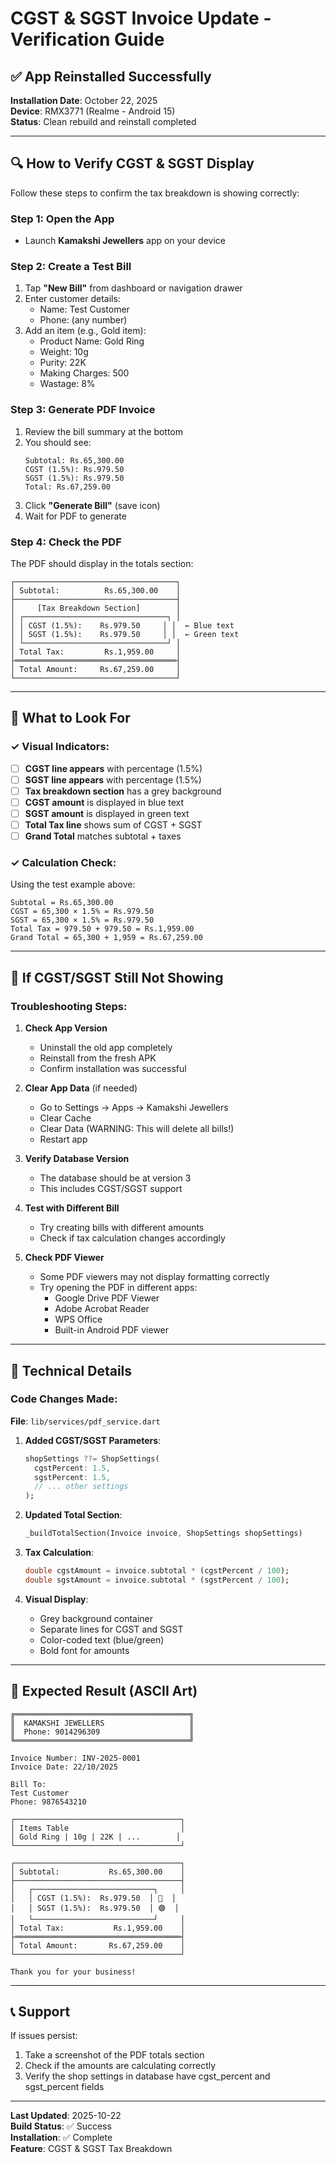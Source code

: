 # CGST & SGST Invoice Update - Verification Guide

## ✅ App Reinstalled Successfully

**Installation Date**: October 22, 2025  
**Device**: RMX3771 (Realme - Android 15)  
**Status**: Clean rebuild and reinstall completed

---

## 🔍 How to Verify CGST & SGST Display

Follow these steps to confirm the tax breakdown is showing correctly:

### Step 1: Open the App
- Launch **Kamakshi Jewellers** app on your device

### Step 2: Create a Test Bill
1. Tap **"New Bill"** from dashboard or navigation drawer
2. Enter customer details:
   - Name: Test Customer
   - Phone: (any number)
3. Add an item (e.g., Gold item):
   - Product Name: Gold Ring
   - Weight: 10g
   - Purity: 22K
   - Making Charges: 500
   - Wastage: 8%

### Step 3: Generate PDF Invoice
1. Review the bill summary at the bottom
2. You should see:
   ```
   Subtotal: Rs.65,300.00
   CGST (1.5%): Rs.979.50
   SGST (1.5%): Rs.979.50
   Total: Rs.67,259.00
   ```
3. Click **"Generate Bill"** (save icon)
4. Wait for PDF to generate

### Step 4: Check the PDF
The PDF should display in the totals section:

```
┌────────────────────────────────────┐
│ Subtotal:          Rs.65,300.00    │
├────────────────────────────────────┤
│     [Tax Breakdown Section]        │
│ ┌────────────────────────────────┐ │
│ │ CGST (1.5%):    Rs.979.50     │ │  ← Blue text
│ │ SGST (1.5%):    Rs.979.50     │ │  ← Green text
│ └────────────────────────────────┘ │
│ Total Tax:         Rs.1,959.00     │
├════════════════════════════════════┤
│ Total Amount:     Rs.67,259.00     │
└────────────────────────────────────┘
```

---

## 🎯 What to Look For

### ✓ Visual Indicators:
- [ ] **CGST line appears** with percentage (1.5%)
- [ ] **SGST line appears** with percentage (1.5%)
- [ ] **Tax breakdown section** has a grey background
- [ ] **CGST amount** is displayed in blue text
- [ ] **SGST amount** is displayed in green text
- [ ] **Total Tax line** shows sum of CGST + SGST
- [ ] **Grand Total** matches subtotal + taxes

### ✓ Calculation Check:
Using the test example above:
```
Subtotal = Rs.65,300.00
CGST = 65,300 × 1.5% = Rs.979.50
SGST = 65,300 × 1.5% = Rs.979.50
Total Tax = 979.50 + 979.50 = Rs.1,959.00
Grand Total = 65,300 + 1,959 = Rs.67,259.00
```

---

## 📱 If CGST/SGST Still Not Showing

### Troubleshooting Steps:

1. **Check App Version**
   - Uninstall the old app completely
   - Reinstall from the fresh APK
   - Confirm installation was successful

2. **Clear App Data** (if needed)
   - Go to Settings → Apps → Kamakshi Jewellers
   - Clear Cache
   - Clear Data (WARNING: This will delete all bills!)
   - Restart app

3. **Verify Database Version**
   - The database should be at version 3
   - This includes CGST/SGST support

4. **Test with Different Bill**
   - Try creating bills with different amounts
   - Check if tax calculation changes accordingly

5. **Check PDF Viewer**
   - Some PDF viewers may not display formatting correctly
   - Try opening the PDF in different apps:
     - Google Drive PDF Viewer
     - Adobe Acrobat Reader
     - WPS Office
     - Built-in Android PDF viewer

---

## 🔧 Technical Details

### Code Changes Made:

**File**: `lib/services/pdf_service.dart`

1. **Added CGST/SGST Parameters**:
   ```dart
   shopSettings ??= ShopSettings(
     cgstPercent: 1.5,
     sgstPercent: 1.5,
     // ... other settings
   );
   ```

2. **Updated Total Section**:
   ```dart
   _buildTotalSection(Invoice invoice, ShopSettings shopSettings)
   ```

3. **Tax Calculation**:
   ```dart
   double cgstAmount = invoice.subtotal * (cgstPercent / 100);
   double sgstAmount = invoice.subtotal * (sgstPercent / 100);
   ```

4. **Visual Display**:
   - Grey background container
   - Separate lines for CGST and SGST
   - Color-coded text (blue/green)
   - Bold font for amounts

---

## 📸 Expected Result (ASCII Art)

```
╔═══════════════════════════════════════╗
║  KAMAKSHI JEWELLERS                   ║
║  Phone: 9014296309                    ║
╚═══════════════════════════════════════╝

Invoice Number: INV-2025-0001
Invoice Date: 22/10/2025

Bill To:
Test Customer
Phone: 9876543210

┌─────────────────────────────────────┐
│ Items Table                         │
│ Gold Ring | 10g | 22K | ...        │
└─────────────────────────────────────┘

┌─────────────────────────────────────┐
│ Subtotal:           Rs.65,300.00    │
├─────────────────────────────────────┤
│   ┌───────────────────────────┐     │
│   │ CGST (1.5%):  Rs.979.50  │ 🔵  │
│   │ SGST (1.5%):  Rs.979.50  │ 🟢  │
│   └───────────────────────────┘     │
│ Total Tax:           Rs.1,959.00    │
├═════════════════════════════════════┤
│ Total Amount:       Rs.67,259.00    │
└─────────────────────────────────────┘

Thank you for your business!
```

---

## 📞 Support

If issues persist:
1. Take a screenshot of the PDF totals section
2. Check if the amounts are calculating correctly
3. Verify the shop settings in database have cgst_percent and sgst_percent fields

---

**Last Updated**: 2025-10-22  
**Build Status**: ✅ Success  
**Installation**: ✅ Complete  
**Feature**: CGST & SGST Tax Breakdown
